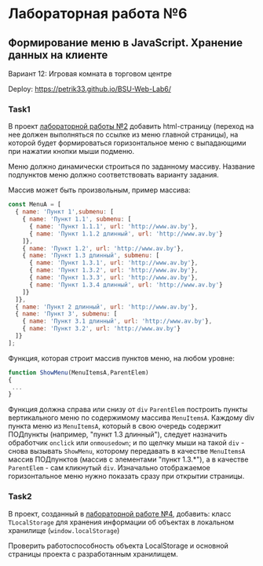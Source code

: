 # Лабораторная работа №6

## Формирование меню в JavaScript. Хранение данных на клиенте

Вариант 12: Игровая комната в торговом центре

Deploy: <https://petrik33.github.io/BSU-Web-Lab6/>

### Task1

В проект [лабораторной работы №2](https://github.com/petrik33/BSU-Web-Lab2)
добавить html-страницу (переход на нее должен выполняться по ссылке из меню главной страницы), на которой будет
формироваться горизонтальное меню с выпадающими при нажатии кнопки мыши
подменю.

Меню должно динамически строиться по заданному массиву. Название подпунктов меню
должно соответствовать варианту задания.

Массив может быть произвольным, пример массива:

```js
const MenuA = [
  { name: 'Пункт 1',submenu: [
    { name: 'Пункт 1.1', submenu: [
      { name: 'Пункт 1.1.1', url: 'http://www.av.by'},
      { name: 'Пункт 1.1.2 длинный', url: 'http://www.av.by'}
    ]},
    { name: 'Пункт 1.2', url: 'http://www.av.by'},
    { name: 'Пункт 1.3 длинный', submenu: [
      { name: 'Пункт 1.3.1', url: 'http://www.av.by'},
      { name: 'Пункт 1.3.2', url: 'http://www.av.by'},
      { name: 'Пункт 1.3.3', url: 'http://www.av.by'},
      { name: 'Пункт 1.3.4 длинный', url: 'http://www.av.by'}
    ]}
  ]},
  { name: 'Пункт 2 длинный', url: 'http://www.av.by'},
  { name: 'Пункт 3', submenu: [
    { name: 'Пункт 3.1 длинный', url: 'http://www.av.by'},
    { name: 'Пункт 3.2', url: 'http://www.av.by'}
  ]}
];
```

Функция, которая строит массив пунктов меню, на любом уровне:

```js
function ShowMenu(MenuItemsA,ParentElem)
{
 ...
}
```

Функция должна справа или снизу от `div` `ParentElem` построить пункты вертикального
меню по содержимому массива `MenuItemsA`. Каждому div пункта меню из `MenuItemsA`,
который в свою очередь содержит ПОДпункты (например, "пункт 1.3 длинный"), следует
назначить обработчик `onclick` или `onmousedown`; и по щелчку мыши на такой `div` - снова
вызывать `ShowMenu`, которому передавать в качестве `MenuItemsA` массив ПОДпунктов
(массив с элементами "пункт 1.3.*"), а в качестве `ParentElem` - сам кликнутый `div`.
Изначально отображаемое горизонтальное меню нужно показать сразу при открытии
страницы.

### Task2

В проект, созданный в [лабораторной работе №4](https://github.com/petrik33/BSU-Web-Lab4), добавить:
класс `TLocalStorage` для хранения информации об объектах в локальном хранилище
(`window.localStorage`)

Проверить работоспособность объекта LocalStorage и основной страницы проекта с
разработанным хранилищем.

